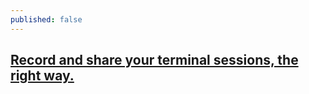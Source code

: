 ```yaml
---
published: false
---
```

## [Record and share your terminal sessions, the right way.](https://asciinema.org/)

